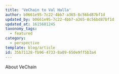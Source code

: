```yaml
---
title: 'VeChain to Val Halla'
author: b0661e95-7c22-4bb7-a365-8c56bd87bf1d
updated_by: b0661e95-7c22-4bb7-a365-8c56bd87bf1d
updated_at: 1615681245
taxonomy_tags:
  - featured
category:
  - perspective
template: blog/article
id: 35b71128-fb96-4733-8a09-650e9ff5b3a4
---
```

About VeChain